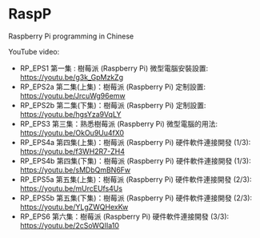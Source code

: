 # RaspP
Raspberry Pi programming in Chinese

YouTube video:
- RP_EPS1 第一集 : 樹莓派 (Raspberry Pi) 微型電腦安裝設置:            https://youtu.be/g3k_GpMzkZg
- RP_EPS2a 第二集(上集)：樹莓派 (Raspberry Pi) 定制設置:              https://youtu.be/JrcuWg96emw
- RP_EPS2b 第二集(下集)：樹莓派 (Raspberry Pi) 定制設置:              https://youtu.be/hgsYza9VqLY
- RP_EPS3 第三集：熟悉樹莓派 (Raspberry Pi) 微型電腦的用法:            https://youtu.be/OkOu9Uu4fX0
- RP_EPS4a 第四集(上集)：樹莓派 (Raspberry Pi) 硬件軟件連接開發 (1/3): https://youtu.be/f3WH2R7-ZH4
- RP_EPS4b 第四集(下集)：樹莓派 (Raspberry Pi) 硬件軟件連接開發 (1/3): https://youtu.be/sMDbQmBN6Fw
- RP_EPS5a 第五集(上集)：樹莓派 (Raspberry Pi) 硬件軟件連接開發 (2/3): https://youtu.be/mUrcEUfs4Us
- RP_EPS5b 第五集(下集)：樹莓派 (Raspberry Pi) 硬件軟件連接開發 (2/3): https://youtu.be/YLgZWQHexKw
- RP_EPS6 第六集：樹莓派 (Raspberry Pi) 硬件軟件連接開發 (3/3):        https://youtu.be/2cSoWQIIa10
